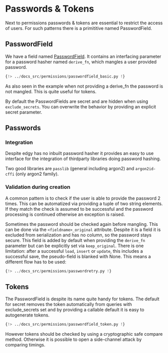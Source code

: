 # Passwords & Tokens

Next to permissions passwords & tokens are essential to restrict the access of users.
For such patterns there is a primititive named PasswordField.

## PasswordField

We have a field named [PasswordField](../fields/index.md#passwordfield). It contains an interfacing
parameter for a password hasher named `derive_fn`, which mangles a user provided password.

```python
{!> ../docs_src/permissions/passwordfield_basic.py !}
```

As also seen in the example when not providing a derive_fn the password is not mangled. This is quite
useful for tokens.

By default the PasswordFields are secret and are hidden when using `exclude_secrets`. You can overwrite the behavior by
providing an explicit secret parameter.

## Passwords

### Integration

Despite edgy has no inbuilt password hasher it provides an easy to use interface for the integration of thirdparty libraries
doing password hashing.

Two good libraries are `passlib` (general including argon2) and `argon2id-cffi` (only argon2 family).


### Validation during creation

A common pattern is to check if the user is able to provide the password 2 times.
This can be automatized via providing a tuple of two string elements.
If they match the check is assumed to be successful and the password processing is continued otherwise an exception is raised.

Sometimes the password should be checked again before mangling. This can be done via the `<fieldname>_original` attribute.
Despite it is a field it is excluded from serialization and has no column, so the password stays secure.
This field is added by default when providing the `derive_fn` parameter but can be explicitly set via `keep_original`.
There is one limitation: after a successful `load`, `insert` or `update`, this includes a successful save, the pseudo-field is blanked with
None. This means a different flow has to be used:

```python title="Realistic example with password retry"
{!> ../docs_src/permissions/passwordretry.py !}
```

## Tokens

The PasswordField is despite its name quite handy for tokens. The default for secret removes the
token automatically from queries with exclude_secrets set and by providing a callable default it is easy to
autogenerate tokens.

```python
{!> ../docs_src/permissions/passwordfield_token.py !}
```

However tokens should be checked by using a cryptographic safe compare method. Otherwise it
is possible to open a side-channel attack by comparing timings.
